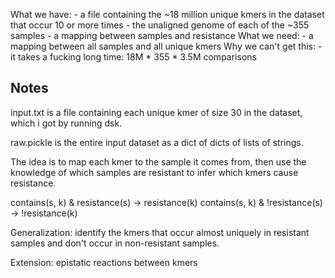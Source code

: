 What we have:
    - a file containing the ~18 million unique kmers in the dataset that occur
    10 or more times
    - the unaligned genome of each of the ~355 samples
    - a mapping between samples and resistance
What we need:
    - a mapping between all samples and all unique kmers
Why we can't get this:
    - it takes a fucking long time: 18M * 355 * 3.5M comparisons

## Notes

input.txt is a file containing each unique kmer of size 30 in the dataset,
which i got by running dsk.

raw.pickle is the entire input dataset as a dict of dicts of lists of strings.

The idea is to map each kmer to the sample it comes from, then use the
knowledge of which samples are resistant to infer which kmers cause resistance.

contains(s, k) & resistance(s) -> resistance(k)
contains(s, k) & !resistance(s) -> !resistance(k)

Generalization: identify the kmers that occur almost uniquely in
resistant samples and don't occur in non-resistant samples.

Extension: epistatic reactions between kmers



